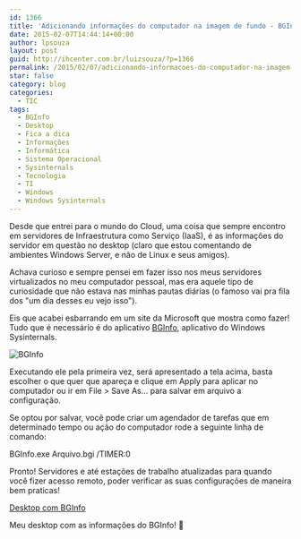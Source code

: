 ```yaml
---
id: 1366
title: 'Adicionando informações do computador na imagem de fundo - BGInfo'
date: 2015-02-07T14:44:14+00:00
author: lpsouza
layout: post
guid: http://ihcenter.com.br/luizsouza/?p=1366
permalink: /2015/02/07/adicionando-informacoes-do-computador-na-imagem-de-fundo-bginfo/
star: false
category: blog
categories:
  - TIC
tags:
  - BGInfo
  - Desktop
  - Fica a dica
  - Informações
  - Informática
  - Sistema Operacional
  - Sysinternals
  - Tecnologia
  - TI
  - Windows
  - Windows Sysinternals
---
```

Desde que entrei para o mundo do Cloud, uma coisa que sempre encontro em servidores de Infraestrutura como Serviço (IaaS), é as informações do servidor em questão no desktop (claro que estou comentando de ambientes Windows Server, e não de Linux e seus amigos).

Achava curioso e sempre pensei em fazer isso nos meus servidores virtualizados no meu computador pessoal, mas era aquele tipo de curiosidade que não estava nas minhas pautas diárias (o famoso vai pra fila dos "um dia desses eu vejo isso").

Eis que acabei esbarrando em um site da Microsoft que mostra como fazer! Tudo que é necessário é do aplicativo <a title="BGInfo" href="https://technet.microsoft.com/en-us/sysinternals/bb897557.aspx" target="_blank">BGInfo</a>, aplicativo do Windows Sysinternals.

![BGInfo](https://luizsouza.com.br/wp-content/upload/2015/02/bginfo2.png)

Executando ele pela primeira vez, será apresentado a tela acima, basta escolher o que quer que apareça e clique em Apply para aplicar no computador ou ir em File > Save As... para salvar em arquivo a configuração.

Se optou por salvar, você pode criar um agendador de tarefas que em determinado tempo ou ação do computador rode a seguinte linha de comando:

BGInfo.exe Arquivo.bgi /TIMER:0

Pronto! Servidores e até estações de trabalho atualizadas para quando você fizer acesso remoto, poder verificar as suas configurações de maneira bem praticas!

[Desktop com BGInfo](https://luizsouza.com.br/wp-content/upload/2015/02/bginfo1.png)

Meu desktop com as informações do BGInfo! 🙂
